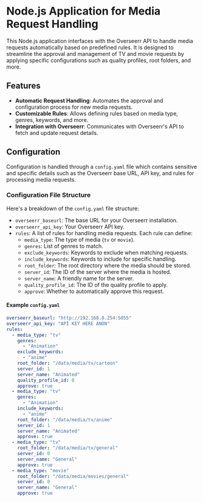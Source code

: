 # Node.js Application for Media Request Handling

This Node.js application interfaces with the Overseerr API to handle media requests automatically based on predefined rules. It is designed to streamline the approval and management of TV and movie requests by applying specific configurations such as quality profiles, root folders, and more.

## Features

- **Automatic Request Handling**: Automates the approval and configuration process for new media requests.
- **Customizable Rules**: Allows defining rules based on media type, genres, keywords, and more.
- **Integration with Overseerr**: Communicates with Overseerr's API to fetch and update request details.

## Configuration

Configuration is handled through a `config.yaml` file which contains sensitive and specific details such as the Overseerr base URL, API key, and rules for processing media requests.

### Configuration File Structure

Here's a breakdown of the `config.yaml` file structure:

- `overseerr_baseurl`: The base URL for your Overseerr installation.
- `overseerr_api_key`: Your Overseerr API key.
- `rules`: A list of rules for handling media requests. Each rule can define:
  - `media_type`: The type of media (`tv` or `movie`).
  - `genres`: List of genres to match.
  - `exclude_keywords`: Keywords to exclude when matching requests.
  - `include_keywords`: Keywords to include for specific handling.
  - `root_folder`: The root directory where the media should be stored.
  - `server_id`: The ID of the server where the media is hosted.
  - `server_name`: A friendly name for the server.
  - `quality_profile_id`: The ID of the quality profile to apply.
  - `approve`: Whether to automatically approve this request.

#### Example `config.yaml`

```yaml
overseerr_baseurl: "http://192.168.0.254:5055"
overseerr_api_key: "API KEY HERE ANON"
rules:
  - media_type: "tv"
    genres:
      - "Animation"
    exclude_keywords:
      - "anime"
    root_folder: "/data/media/tv/cartoon"
    server_id: 1
    server_name: "Animated"
    quality_profile_id: 8
    approve: true
  - media_type: "tv"
    genres:
      - "Animation"
    include_keywords:
      - "anime"
    root_folder: "/data/media/tv/anime"
    server_id: 1
    server_name: "Animated"
    approve: true
  - media_type: "tv"
    root_folder: "/data/media/tv/general"
    server_id: 0
    server_name: "General"
    approve: true
  - media_type: "movie"
    root_folder: "/data/media/movies/general"
    server_id: 0
    server_name: "General"
    approve: true
